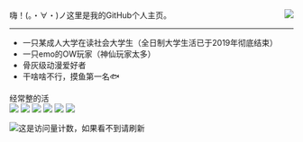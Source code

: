 <img align="right" src="https://github-readme-stats.vercel.app/api?username=DevilWilll&locale=cn&show_icons=true&theme=github_dark">
嗨！(。・∀・)ノ这里是我的GitHub个人主页。

***

* 一只某成人大学在读社会大学生（全日制大学生活已于2019年彻底结束）
* 一只emo的OW玩家（神仙玩家太多）
* 骨灰级动漫爱好者
* 干啥啥不行，摸鱼第一名🐟



经常整的活<br>
![](https://img.shields.io/badge/-Windows-0078D6?style=flat-square&logo=Windows)
![](https://img.shields.io/badge/-Html5-0078D6?style=flat-square&logo=Html5)
![](https://img.shields.io/badge/-CSS3-0078D6?style=flat-square&logo=CSS3)
![](https://img.shields.io/badge/-JavaScript-0078D6?style=flat-square&logo=JavaScript)
![](https://img.shields.io/badge/-jquery-0078D6?style=flat-square&logo=jquery)
![](https://img.shields.io/badge/-C-0078D6?style=flat-square&logo=C)



![这是访问量计数，如果看不到请刷新](https://visitor-badge.glitch.me/badge?page_id=DevilWilll.DevilWilll.readme)
